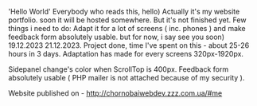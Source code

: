 'Hello World'
Everybody who reads this, hello)
Actually it's my website portfolio. soon it will be hosted somewhere.
But it's not finished yet.
Few things i need to do: Adapt it for a lot of screens ( inc. phones ) and make feedback form absolutely usable.
but for now, i say see you soon)
19.12.2023
21.12.2023. Project done, time I've spent on this - about 25-26 hours in 3 days. Adaptation has made for every screens 320px-1920px. 

Sidepanel change's color when ScrollTop is 400px. Feedback form absolutely usable ( PHP mailer is not attached because of my security ).

Website published on - http://chornobaiwebdev.zzz.com.ua/#me
